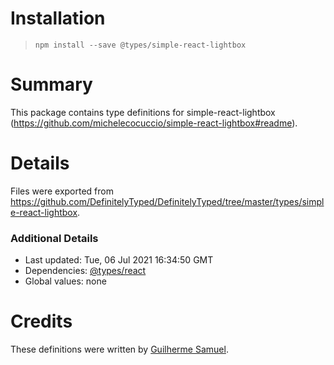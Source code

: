 # Installation
> `npm install --save @types/simple-react-lightbox`

# Summary
This package contains type definitions for simple-react-lightbox (https://github.com/michelecocuccio/simple-react-lightbox#readme).

# Details
Files were exported from https://github.com/DefinitelyTyped/DefinitelyTyped/tree/master/types/simple-react-lightbox.

### Additional Details
 * Last updated: Tue, 06 Jul 2021 16:34:50 GMT
 * Dependencies: [@types/react](https://npmjs.com/package/@types/react)
 * Global values: none

# Credits
These definitions were written by [Guilherme Samuel](https://github.com/guilhermefront).
